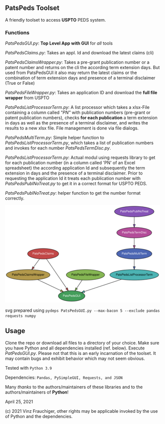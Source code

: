 ## PatsPeds Toolset ##

A friendly toolset to access **USPTO** PEDS system.

### Functions ###

_PatsPedsGUI.py_: **Top Level App with GUI** for *all* tools



_PatsPedsClaims.py_: Takes an appl. Id and download the latest claims (cli)

_PatsPedsClaimsWrapper.py_: Takes a pre-grant publication number or a patent number and 
returns on the cli the according term extension days. But used from PatsPedsGUI it also may return
the latest claims or the combination of term extension days and presence of a terminal
disclaimer (True or False)

_PatsPedsFileWrapper.py_: Takes an application ID and download the **full file wrapper** from USPTO

_PatsPedsListProcessorTerm.py_: A list processor which takes a xlsx-File containing 
a column called _"PN"_ with publication numbers (pre-grant or patent publication numbers),
checks **for each publication** a term extension in days as well as the presence of 
a terminal disclaimer, and writes the results to a new xlsx file. File management is done
via file dialogs. 

_PatsPedsMultiTerm.py_: Simple helper function to _PatsPedsListProcessorTerm.py_, which takes 
a list of publication numbers and invokes for each number _PatsPedsTermDisc.py_.

_PatsPedsListProcessorTerm.py_: Actual modul using requests library to get for each publication number (in a column 
called 'PN' of an Excel spreadsheet) the according application Id and subsequently the term extension in days and the 
presence of a terminal disclaimer. Prior to requesting the application Id it treats each publication number with 
_PatsPedsPublNoTreat.py_ to get it in a correct format for USPTO PEDS.

_PatsPedsPublNoTreat.py_: helper function to get the number format correctly.




![The file graph](https://raw.githubusercontent.com/vfrauchiger/patspeds/main/PatsPedsGUI.svg)


svg prepared using `pydeps PatsPedsGUI.py --max-bacon 5 --exclude pandas requests numpy`


## Usage ##
Clone the repo or download all files to a directory of your choice. 
Make sure you have Python and all dependencies installed (ref. below).
Execute _PatPedsGUI.py_.
Please not that this is an early incarnation of the toolset. It may contain bugs and exhibit behavior which
may not seem obvious. 

Tested with `Python 3.9`

Dependencies: `Pandas, PySimpleGUI, Requests, and JSON` 

Many _thanks_ to the authors/maintainers of these libraries and to the authors/maintainers of **Python**!


April 25, 2021  

(c) 2021 Vinz Frauchiger, other rights may be applicable invoked by the use of Python and the dependencies.

